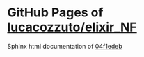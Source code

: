 GitHub Pages of [lucacozzuto/elixir_NF](https://github.com/lucacozzuto/elixir_NF.git)
===
Sphinx html documentation of [04f1edeb](https://github.com/lucacozzuto/elixir_NF/tree/04f1edeb6d2f7a6b3aeeda9e0f408545447bd81d)
